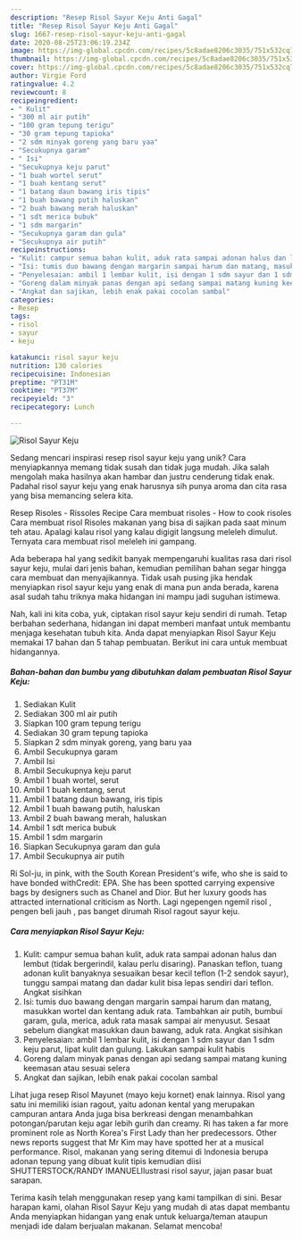 ```yaml
---
description: "Resep Risol Sayur Keju Anti Gagal"
title: "Resep Risol Sayur Keju Anti Gagal"
slug: 1667-resep-risol-sayur-keju-anti-gagal
date: 2020-08-25T23:06:19.234Z
image: https://img-global.cpcdn.com/recipes/5c8adae8206c3035/751x532cq70/risol-sayur-keju-foto-resep-utama.jpg
thumbnail: https://img-global.cpcdn.com/recipes/5c8adae8206c3035/751x532cq70/risol-sayur-keju-foto-resep-utama.jpg
cover: https://img-global.cpcdn.com/recipes/5c8adae8206c3035/751x532cq70/risol-sayur-keju-foto-resep-utama.jpg
author: Virgie Ford
ratingvalue: 4.2
reviewcount: 8
recipeingredient:
- " Kulit"
- "300 ml air putih"
- "100 gram tepung terigu"
- "30 gram tepung tapioka"
- "2 sdm minyak goreng yang baru yaa"
- "Secukupnya garam"
- " Isi"
- "Secukupnya keju parut"
- "1 buah wortel serut"
- "1 buah kentang serut"
- "1 batang daun bawang iris tipis"
- "1 buah bawang putih haluskan"
- "2 buah bawang merah haluskan"
- "1 sdt merica bubuk"
- "1 sdm margarin"
- "Secukupnya garam dan gula"
- "Secukupnya air putih"
recipeinstructions:
- "Kulit: campur semua bahan kulit, aduk rata sampai adonan halus dan lembut (tidak bergerindil, kalau perlu disaring). Panaskan teflon, tuang adonan kulit banyaknya sesuaikan besar kecil teflon (1-2 sendok sayur), tunggu sampai matang dan dadar kulit bisa lepas sendiri dari teflon. Angkat sisihkan"
- "Isi: tumis duo bawang dengan margarin sampai harum dan matang, masukkan wortel dan kentang aduk rata. Tambahkan air putih, bumbui garam, gula, merica, aduk rata masak sampai air menyusut. Sesaat sebelum diangkat masukkan daun bawang, aduk rata. Angkat sisihkan"
- "Penyelesaian: ambil 1 lembar kulit, isi dengan 1 sdm sayur dan 1 sdm keju parut, lipat kulit dan gulung. Lakukan sampai kulit habis"
- "Goreng dalam minyak panas dengan api sedang sampai matang kuning keemasan atau sesuai selera"
- "Angkat dan sajikan, lebih enak pakai cocolan sambal"
categories:
- Resep
tags:
- risol
- sayur
- keju

katakunci: risol sayur keju 
nutrition: 130 calories
recipecuisine: Indonesian
preptime: "PT31M"
cooktime: "PT37M"
recipeyield: "3"
recipecategory: Lunch

---
```



![Risol Sayur Keju](https://img-global.cpcdn.com/recipes/5c8adae8206c3035/751x532cq70/risol-sayur-keju-foto-resep-utama.jpg)

Sedang mencari inspirasi resep risol sayur keju yang unik? Cara menyiapkannya memang tidak susah dan tidak juga mudah. Jika salah mengolah maka hasilnya akan hambar dan justru cenderung tidak enak. Padahal risol sayur keju yang enak harusnya sih punya aroma dan cita rasa yang bisa memancing selera kita.

Resep Risoles - Rissoles Recipe Cara membuat risoles - How to cook risoles Cara membuat risol Risoles makanan yang bisa di sajikan pada saat minum teh atau. Apalagi kalau risol yang kalau digigit langsung meleleh dimulut. Ternyata cara membuat risol meleleh ini gampang.

Ada beberapa hal yang sedikit banyak mempengaruhi kualitas rasa dari risol sayur keju, mulai dari jenis bahan, kemudian pemilihan bahan segar hingga cara membuat dan menyajikannya. Tidak usah pusing jika hendak menyiapkan risol sayur keju yang enak di mana pun anda berada, karena asal sudah tahu triknya maka hidangan ini mampu jadi suguhan istimewa.


Nah, kali ini kita coba, yuk, ciptakan risol sayur keju sendiri di rumah. Tetap berbahan sederhana, hidangan ini dapat memberi manfaat untuk membantu menjaga kesehatan tubuh kita. Anda dapat menyiapkan Risol Sayur Keju memakai 17 bahan dan 5 tahap pembuatan. Berikut ini cara untuk membuat hidangannya.

<!--inarticleads1-->

##### Bahan-bahan dan bumbu yang dibutuhkan dalam pembuatan Risol Sayur Keju:

1. Sediakan  Kulit
1. Sediakan 300 ml air putih
1. Siapkan 100 gram tepung terigu
1. Sediakan 30 gram tepung tapioka
1. Siapkan 2 sdm minyak goreng, yang baru yaa
1. Ambil Secukupnya garam
1. Ambil  Isi
1. Ambil Secukupnya keju parut
1. Ambil 1 buah wortel, serut
1. Ambil 1 buah kentang, serut
1. Ambil 1 batang daun bawang, iris tipis
1. Ambil 1 buah bawang putih, haluskan
1. Ambil 2 buah bawang merah, haluskan
1. Ambil 1 sdt merica bubuk
1. Ambil 1 sdm margarin
1. Siapkan Secukupnya garam dan gula
1. Ambil Secukupnya air putih


Ri Sol-ju, in pink, with the South Korean President&#39;s wife, who she is said to have bonded withCredit: EPA. She has been spotted carrying expensive bags by designers such as Chanel and Dior. But her luxury goods has attracted international criticism as North. Lagi ngepengen ngemil risol , pengen beli jauh , pas banget dirumah Risol ragout sayur keju. 

<!--inarticleads2-->

##### Cara menyiapkan Risol Sayur Keju:

1. Kulit: campur semua bahan kulit, aduk rata sampai adonan halus dan lembut (tidak bergerindil, kalau perlu disaring). Panaskan teflon, tuang adonan kulit banyaknya sesuaikan besar kecil teflon (1-2 sendok sayur), tunggu sampai matang dan dadar kulit bisa lepas sendiri dari teflon. Angkat sisihkan
1. Isi: tumis duo bawang dengan margarin sampai harum dan matang, masukkan wortel dan kentang aduk rata. Tambahkan air putih, bumbui garam, gula, merica, aduk rata masak sampai air menyusut. Sesaat sebelum diangkat masukkan daun bawang, aduk rata. Angkat sisihkan
1. Penyelesaian: ambil 1 lembar kulit, isi dengan 1 sdm sayur dan 1 sdm keju parut, lipat kulit dan gulung. Lakukan sampai kulit habis
1. Goreng dalam minyak panas dengan api sedang sampai matang kuning keemasan atau sesuai selera
1. Angkat dan sajikan, lebih enak pakai cocolan sambal


Lihat juga resep Risol Mayunet (mayo keju kornet) enak lainnya. Risol yang satu ini memiliki isian ragout, yaitu adonan kental yang merupakan campuran antara Anda juga bisa berkreasi dengan menambahkan potongan/parutan keju agar lebih gurih dan creamy. Ri has taken a far more prominent role as North Korea&#39;s First Lady than her predecessors. Other news reports suggest that Mr Kim may have spotted her at a musical performance. Risol, makanan yang sering ditemui di Indonesia berupa adonan tepung yang dibuat kulit tipis kemudian diisi SHUTTERSTOCK/RANDY IMANUELIlustrasi risol sayur, jajan pasar buat sarapan. 

Terima kasih telah menggunakan resep yang kami tampilkan di sini. Besar harapan kami, olahan Risol Sayur Keju yang mudah di atas dapat membantu Anda menyiapkan hidangan yang enak untuk keluarga/teman ataupun menjadi ide dalam berjualan makanan. Selamat mencoba!
